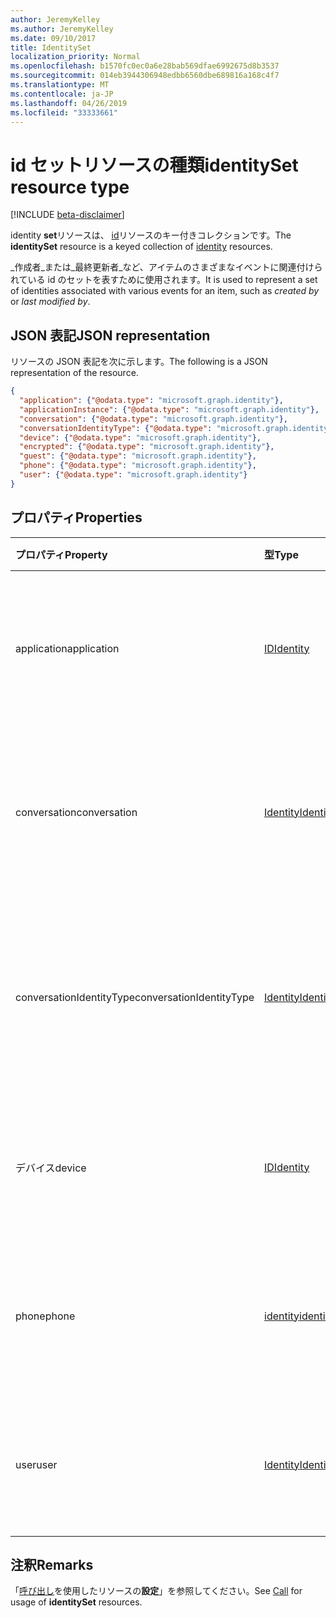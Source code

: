 ```yaml
---
author: JeremyKelley
ms.author: JeremyKelley
ms.date: 09/10/2017
title: IdentitySet
localization_priority: Normal
ms.openlocfilehash: b1570fc0ec0a6e28bab569dfae6992675d8b3537
ms.sourcegitcommit: 014eb3944306948edbb6560dbe689816a168c4f7
ms.translationtype: MT
ms.contentlocale: ja-JP
ms.lasthandoff: 04/26/2019
ms.locfileid: "33333661"
---
```

# <a name="identityset-resource-type"></a><span data-ttu-id="c4833-102">id セットリソースの種類</span><span class="sxs-lookup"><span data-stu-id="c4833-102">identitySet resource type</span></span>

[!INCLUDE [beta-disclaimer](../../includes/beta-disclaimer.md)]

<span data-ttu-id="c4833-103">identity **set**リソースは、 [id](identity.md)リソースのキー付きコレクションです。</span><span class="sxs-lookup"><span data-stu-id="c4833-103">The **identitySet** resource is a keyed collection of [identity](identity.md) resources.</span></span>

<span data-ttu-id="c4833-104">_作成者_または_最終更新者_など、アイテムのさまざまなイベントに関連付けられている id のセットを表すために使用されます。</span><span class="sxs-lookup"><span data-stu-id="c4833-104">It is used to represent a set of identities associated with various events for an item, such as _created by_ or _last modified by_.</span></span>

## <a name="json-representation"></a><span data-ttu-id="c4833-105">JSON 表記</span><span class="sxs-lookup"><span data-stu-id="c4833-105">JSON representation</span></span>

<span data-ttu-id="c4833-106">リソースの JSON 表記を次に示します。</span><span class="sxs-lookup"><span data-stu-id="c4833-106">The following is a JSON representation of the resource.</span></span>

<!-- {
  "blockType": "resource",
  "@odata.type": "microsoft.graph.identitySet",
  "optionalProperties": [
    "application",
    "applicationInstance",
    "conversation",
    "conversationIdentityType",
    "device",
    "encrypted",
    "guest",
    "phone",
    "user"
  ],
  "openType": true
} -->
```json
{
  "application": {"@odata.type": "microsoft.graph.identity"},
  "applicationInstance": {"@odata.type": "microsoft.graph.identity"},
  "conversation": {"@odata.type": "microsoft.graph.identity"},
  "conversationIdentityType": {"@odata.type": "microsoft.graph.identity"},
  "device": {"@odata.type": "microsoft.graph.identity"},
  "encrypted": {"@odata.type": "microsoft.graph.identity"},
  "guest": {"@odata.type": "microsoft.graph.identity"},
  "phone": {"@odata.type": "microsoft.graph.identity"},
  "user": {"@odata.type": "microsoft.graph.identity"}
}
```

## <a name="properties"></a><span data-ttu-id="c4833-107">プロパティ</span><span class="sxs-lookup"><span data-stu-id="c4833-107">Properties</span></span>

| <span data-ttu-id="c4833-108">プロパティ</span><span class="sxs-lookup"><span data-stu-id="c4833-108">Property</span></span>    | <span data-ttu-id="c4833-109">型</span><span class="sxs-lookup"><span data-stu-id="c4833-109">Type</span></span>                    | <span data-ttu-id="c4833-110">説明</span><span class="sxs-lookup"><span data-stu-id="c4833-110">Description</span></span>                                             |
|:------------|:------------------------|:--------------------------------------------------------|
| <span data-ttu-id="c4833-111">application</span><span class="sxs-lookup"><span data-stu-id="c4833-111">application</span></span> | [<span data-ttu-id="c4833-112">ID</span><span class="sxs-lookup"><span data-stu-id="c4833-112">Identity</span></span>](identity.md) | <span data-ttu-id="c4833-p101">省略可能。このアクションに関連付けられているアプリケーション。</span><span class="sxs-lookup"><span data-stu-id="c4833-p101">Optional. The application associated with this action.</span></span>  |
| <span data-ttu-id="c4833-115">conversation</span><span class="sxs-lookup"><span data-stu-id="c4833-115">conversation</span></span>| [<span data-ttu-id="c4833-116">Identity</span><span class="sxs-lookup"><span data-stu-id="c4833-116">Identity</span></span>](identity.md) | <span data-ttu-id="c4833-117">省略可能。</span><span class="sxs-lookup"><span data-stu-id="c4833-117">Optional.</span></span> <span data-ttu-id="c4833-118">このアクションに関連付けられているチームまたはチャネル。</span><span class="sxs-lookup"><span data-stu-id="c4833-118">The team or channel associated with this action.</span></span>       |
| <span data-ttu-id="c4833-119">conversationIdentityType</span><span class="sxs-lookup"><span data-stu-id="c4833-119">conversationIdentityType</span></span>| [<span data-ttu-id="c4833-120">Identity</span><span class="sxs-lookup"><span data-stu-id="c4833-120">Identity</span></span>](identity.md) | <span data-ttu-id="c4833-121">省略可能。</span><span class="sxs-lookup"><span data-stu-id="c4833-121">Optional.</span></span> <span data-ttu-id="c4833-122">**会話**プロパティがチームまたはチャネルを識別するかどうかを示します。</span><span class="sxs-lookup"><span data-stu-id="c4833-122">Indicates whether the **conversation** property identifies a team or channel.</span></span>|
| <span data-ttu-id="c4833-123">デバイス</span><span class="sxs-lookup"><span data-stu-id="c4833-123">device</span></span>      | [<span data-ttu-id="c4833-124">ID</span><span class="sxs-lookup"><span data-stu-id="c4833-124">Identity</span></span>](identity.md) | <span data-ttu-id="c4833-p104">省略可能。このアクションに関連付けられているデバイス。</span><span class="sxs-lookup"><span data-stu-id="c4833-p104">Optional. The device associated with this action.</span></span>       |
| <span data-ttu-id="c4833-127">phone</span><span class="sxs-lookup"><span data-stu-id="c4833-127">phone</span></span>       | [<span data-ttu-id="c4833-128">identity</span><span class="sxs-lookup"><span data-stu-id="c4833-128">identity</span></span>](identity.md) | <span data-ttu-id="c4833-129">省略可能。</span><span class="sxs-lookup"><span data-stu-id="c4833-129">Optional.</span></span> <span data-ttu-id="c4833-130">このアクションに関連付けられている電話番号。</span><span class="sxs-lookup"><span data-stu-id="c4833-130">The phone number associated with this action.</span></span> |
| <span data-ttu-id="c4833-131">user</span><span class="sxs-lookup"><span data-stu-id="c4833-131">user</span></span>        | [<span data-ttu-id="c4833-132">Identity</span><span class="sxs-lookup"><span data-stu-id="c4833-132">Identity</span></span>](identity.md) | <span data-ttu-id="c4833-p106">省略可能。このアクションに関連付けられているユーザー。</span><span class="sxs-lookup"><span data-stu-id="c4833-p106">Optional. The user associated with this action.</span></span>         |

## <a name="remarks"></a><span data-ttu-id="c4833-135">注釈</span><span class="sxs-lookup"><span data-stu-id="c4833-135">Remarks</span></span> 

<span data-ttu-id="c4833-136">「[呼び出し](call.md)を使用したリソースの**設定**」を参照してください。</span><span class="sxs-lookup"><span data-stu-id="c4833-136">See [Call](call.md) for usage of **identitySet** resources.</span></span>


<!-- uuid: 8fcb5dbc-d5aa-4681-8e31-b001d5168d79
2015-10-25 14:57:30 UTC -->
<!-- {
  "type": "#page.annotation",
  "description": "Identity set is a collection of identities",
  "section": "documentation",
  "tocPath": "Resources/IdentitySet"
} -->
